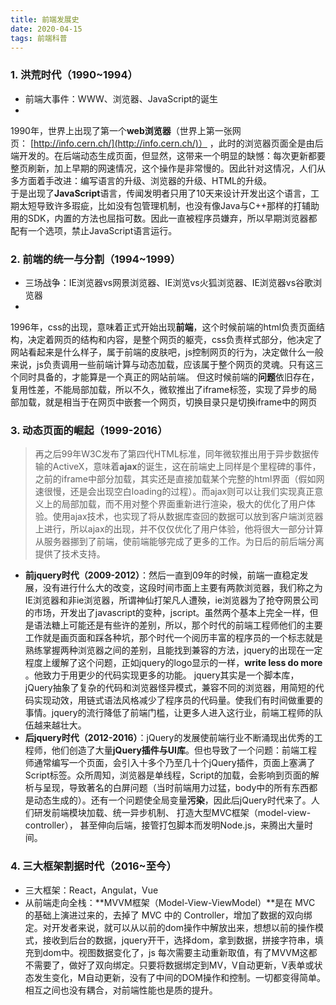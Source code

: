 ```yaml
---
title: 前端发展史
date: 2020-04-15
tags: 前端科普
---
```


### 1. 洪荒时代（1990~1994）

  * 前端大事件：WWW、浏览器、JavaScript的诞生  
  *
  1990年，世界上出现了第一个**web浏览器**（世界上第一张网页： [http://info.cern.ch/](http://info.cern.ch/)） ，此时的浏览器页面全是由后端开发的。在后端动态生成页面，但显然，这带来一个明显的缺憾：每次更新都要整页刷新，加上早期的网速情况，这个操作是非常慢的。因此针对这情况，人们从多方面着手改进：编写语言的升级、浏览器的升级、HTML的升级。<br>于是出现了**JavaScript**语言，传闻发明者只用了10天来设计开发出这个语言，工期太短导致许多瑕疵，比如没有包管理机制，也没有像Java与C++那样的打辅助用的SDK，内置的方法也屈指可数。因此一直被程序员嫌弃，所以早期浏览器都配有一个选项，禁止JavaScript语言运行。
  
### 2. 前端的统一与分割（1994~1999）
  * 三场战争：IE浏览器vs网景浏览器、IE浏览vs火狐浏览器、IE浏览器vs谷歌浏览器
  *  
  1996年，css的出现，意味着正式开始出现**前端**，这个时候前端的html负责页面结构，决定着网页的结构和内容，是整个网页的躯壳，css负责样式部分，他决定了网站看起来是什么样子，属于前端的皮肤吧，js控制网页的行为，决定做什么一般来说，js负责调用一些前端计算与动态加载，应该属于整个网页的灵魂。只有这三个同时具备的，才能算是一个真正的网站前端。
  但这时候前端的**问题**依旧存在，复用性差，不能局部加载，所以不久，微软推出了iframe标签，实现了异步的局部加载，就是相当于在网页中嵌套一个网页，切换目录只是切换iframe中的网页
  
### 3. 动态页面的崛起（1999-2016）
  > 再之后99年W3C发布了第四代HTML标准，同年微软推出用于异步数据传输的ActiveX，意味着**ajax**的诞生，这在前端史上同样是个里程碑的事件，之前的iframe中部分加载，其实还是直接加载某个完整的html界面（假如网速很慢，还是会出现空白loading的过程）。而ajax则可以让我们实现真正意义上的局部加载，而不用对整个界面重新进行渲染，极大的优化了用户体验。使用ajax技术，也实现了将从数据库查回的数据可以放到客户端浏览器上进行，所以ajax的出现，并不仅仅优化了用户体验，他将很大一部分计算从服务器挪到了前端，使前端能够完成了更多的工作。为日后的前后端分离提供了技术支持。
  * **前jquery时代（2009-2012）**：然后一直到09年的时候，前端一直稳定发展，没有进行什么大的改变，这段时间市面上主要有两款浏览器，我们称之为IE浏览器和非ie浏览器，所谓神仙打架凡人遭殃，ie浏览器为了抢夺网景公司的市场，开发出了javascript的变种，jscript。虽然两个基本上完全一样，但是语法糖上可能还是有些许的差别，所以，那个时代的前端工程师他们的主要工作就是画页面和踩各种坑，那个时代一个阅历丰富的程序员的一个标志就是熟练掌握两种浏览器之间的差别，且能找到兼容的方法，jquery的出现在一定程度上缓解了这个问题，正如jquery的logo显示的一样，**write less do more** 。他致力于用更少的代码实现更多的功能。 jquery其实是一个脚本库，jQuery抽象了复杂的代码和浏览器怪异模式，兼容不同的浏览器，用简短的代码实现动效，用链式语法风格减少了程序员的代码量。使我们有时间做重要的事情。jquery的流行降低了前端门槛，让更多人进入这行业，前端工程师的队伍越来越壮大。
  * **后jquery时代（2012-2016）**：jQuery的发展使前端行业不断涌现出优秀的工程师，他们创造了大量**jQuery插件与UI库**。但也导致了一个问题：前端工程师通常编写一个页面，会引入十多个乃至几十个jQuery插件，页面上塞满了Script标签。众所周知，浏览器是单线程，Script的加载，会影响到页面的解析与呈现，导致著名的白屏问题（当时前端用力过猛，body中的所有东西都是动态生成的）。还有一个问题使全局变量**污染**，因此后jQuery时代来了。人们研发前端模块加载、统一异步机制、 打造大型MVC框架（model-view-controller）， 甚至伸向后端，接管打包脚本而发明Node.js，来腾出大量时间。
  
### 4. 三大框架割据时代（2016~至今）
  * 三大框架：React，Angulat，Vue
  * 从前端走向全栈：**MVVM框架（Model-View-ViewModel）**是在 MVC 的基础上演进过来的，去掉了 MVC 中的 Controller，增加了数据的双向绑定。对开发者来说，就可以从以前的dom操作中解放出来，想想以前的操作模式，接收到后台的数据，jquery开干，选择dom，拿到数据，拼接字符串，填充到dom中。视图数据变化了，js 每次需要主动重新取值，有了MVVM这都不需要了，做好了双向绑定。只要将数据绑定到MV，V自动更新，V表单或状态发生变化，M自动更新，没有了中间的DOM操作和控制。一切都变得简单。相互之间也没有耦合，对前端性能也是质的提升。